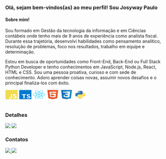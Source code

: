 ### Olá, sejam bem-vindos(as) ao meu perfil! Sou Josyway Paulo
#### Sobre mim!
Sou formado em Gestão da tecnologia da informação e em Ciências contábeis onde tenho mais de 9 anos de experiência como analista fiscal. Durante essa trajetória, desenvolvi habilidades como pensamento analítico, resolução de problemas, foco nos resultados, trabalho em equipe e determinação.

Estou em busca de oportunidades como Front-End, Back-End ou Full Stack Python Developer e tenho conhecimentos em  JavaScript, Node.js, React, HTML e CSS. Sou uma pessoa proativa, curioso e com sede de conhecimento. Adoro aprender coisas novas, assumir novos desafios e o principal finaliza-los com êxito.

<div style = "display: inline_block">
  <img align = "center" alt = "Rafa-Js" height = "30" width = "40" src = "https://raw.githubusercontent.com/devicons/devicon/master/icons/javascript/javascript-plain.svg">
  <img align = "center" alt = "Rafa-Ts" height = "30" width = "40" src = "https://raw.githubusercontent.com/devicons/devicon/master/icons/typescript/typescript-plain.svg">
  <img align = "center" alt = "Rafa-React" height = "30" width = "40" src = "https://raw.githubusercontent.com/devicons/devicon/master/icons/react/react-original.svg">
  <img align = "center" alt = "Rafa-HTML" height = "30" width = "40" src = "https://raw.githubusercontent.com/devicons/devicon/master/icons/html5/html5-original.svg" >
  <img align = "center" alt = "Rafa-CSS" height = "30" width = "40" src = "https://raw.githubusercontent.com/devicons/devicon/master/icons/css3/css3-original.svg">
  <img align = "center" alt = "Rafa-Python" height = "30" width = "40" src = "https://raw.githubusercontent.com/devicons/devicon/master/icons/python/python-original.svg">
 </div>​​


### Detalhes
<div>
  <img height="180em" src="https://github-readme-stats.vercel.app/api?username=Josyway&show_icons=true&theme=dracula&include_all_commits=true&count_private=true"/>
  <img height="180em" src="https://github-readme-stats.vercel.app/api/top-langs/?username=Josyway&layout=compact&langs_count=7&theme=dracula"/>
</div>

### Contatos
<div>
  <a href = "josywaypaulo@gmail.com"><img src = "https://img.shields.io/badge/-Gmail-%23333?style=for-the-badge&logo=gmail&logoColor=white" target = "_blank" ></ a >
  <a href = "https://www.linkedin.com/in/josyway-paulo" target = "_blank"><img src = "https://img.shields.io/badge/-LinkedIn-%230077B5?style=for-the-badge&logo=linkedin&logoColor=white" target = "_blank"></ a >
</div>

